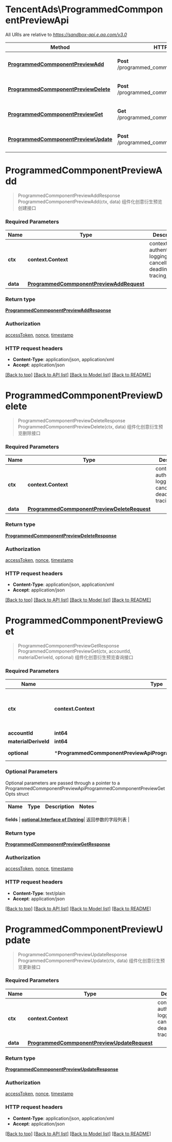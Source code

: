 # TencentAds\ProgrammedCommponentPreviewApi

All URIs are relative to *https://sandbox-api.e.qq.com/v3.0*

Method | HTTP request | Description
------------- | ------------- | -------------
[**ProgrammedCommponentPreviewAdd**](ProgrammedCommponentPreviewApi.md#ProgrammedCommponentPreviewAdd) | **Post** /programmed_commponent_preview/add | 组件化创意衍生预览创建接口
[**ProgrammedCommponentPreviewDelete**](ProgrammedCommponentPreviewApi.md#ProgrammedCommponentPreviewDelete) | **Post** /programmed_commponent_preview/delete | 组件化创意衍生预览删除接口
[**ProgrammedCommponentPreviewGet**](ProgrammedCommponentPreviewApi.md#ProgrammedCommponentPreviewGet) | **Get** /programmed_commponent_preview/get | 组件化创意衍生预览查询接口
[**ProgrammedCommponentPreviewUpdate**](ProgrammedCommponentPreviewApi.md#ProgrammedCommponentPreviewUpdate) | **Post** /programmed_commponent_preview/update | 组件化创意衍生预览更新接口


# **ProgrammedCommponentPreviewAdd**
> ProgrammedCommponentPreviewAddResponse ProgrammedCommponentPreviewAdd(ctx, data)
组件化创意衍生预览创建接口

### Required Parameters

Name | Type | Description  | Notes
------------- | ------------- | ------------- | -------------
 **ctx** | **context.Context** | context for authentication, logging, cancellation, deadlines, tracing, etc.
  **data** | [**ProgrammedCommponentPreviewAddRequest**](ProgrammedCommponentPreviewAddRequest.md)|  | 

### Return type

[**ProgrammedCommponentPreviewAddResponse**](ProgrammedCommponentPreviewAddResponse.md)

### Authorization

[accessToken](../README.md#accessToken), [nonce](../README.md#nonce), [timestamp](../README.md#timestamp)

### HTTP request headers

 - **Content-Type**: application/json, application/xml
 - **Accept**: application/json

[[Back to top]](#) [[Back to API list]](../README.md#documentation-for-api-endpoints) [[Back to Model list]](../README.md#documentation-for-models) [[Back to README]](../README.md)

# **ProgrammedCommponentPreviewDelete**
> ProgrammedCommponentPreviewDeleteResponse ProgrammedCommponentPreviewDelete(ctx, data)
组件化创意衍生预览删除接口

### Required Parameters

Name | Type | Description  | Notes
------------- | ------------- | ------------- | -------------
 **ctx** | **context.Context** | context for authentication, logging, cancellation, deadlines, tracing, etc.
  **data** | [**ProgrammedCommponentPreviewDeleteRequest**](ProgrammedCommponentPreviewDeleteRequest.md)|  | 

### Return type

[**ProgrammedCommponentPreviewDeleteResponse**](ProgrammedCommponentPreviewDeleteResponse.md)

### Authorization

[accessToken](../README.md#accessToken), [nonce](../README.md#nonce), [timestamp](../README.md#timestamp)

### HTTP request headers

 - **Content-Type**: application/json, application/xml
 - **Accept**: application/json

[[Back to top]](#) [[Back to API list]](../README.md#documentation-for-api-endpoints) [[Back to Model list]](../README.md#documentation-for-models) [[Back to README]](../README.md)

# **ProgrammedCommponentPreviewGet**
> ProgrammedCommponentPreviewGetResponse ProgrammedCommponentPreviewGet(ctx, accountId, materialDeriveId, optional)
组件化创意衍生预览查询接口

### Required Parameters

Name | Type | Description  | Notes
------------- | ------------- | ------------- | -------------
 **ctx** | **context.Context** | context for authentication, logging, cancellation, deadlines, tracing, etc.
  **accountId** | **int64**|  | 
  **materialDeriveId** | **int64**|  | 
 **optional** | ***ProgrammedCommponentPreviewApiProgrammedCommponentPreviewGetOpts** | optional parameters | nil if no parameters

### Optional Parameters
Optional parameters are passed through a pointer to a ProgrammedCommponentPreviewApiProgrammedCommponentPreviewGetOpts struct

Name | Type | Description  | Notes
------------- | ------------- | ------------- | -------------


 **fields** | [**optional.Interface of []string**](string.md)| 返回参数的字段列表 | 

### Return type

[**ProgrammedCommponentPreviewGetResponse**](ProgrammedCommponentPreviewGetResponse.md)

### Authorization

[accessToken](../README.md#accessToken), [nonce](../README.md#nonce), [timestamp](../README.md#timestamp)

### HTTP request headers

 - **Content-Type**: text/plain
 - **Accept**: application/json

[[Back to top]](#) [[Back to API list]](../README.md#documentation-for-api-endpoints) [[Back to Model list]](../README.md#documentation-for-models) [[Back to README]](../README.md)

# **ProgrammedCommponentPreviewUpdate**
> ProgrammedCommponentPreviewUpdateResponse ProgrammedCommponentPreviewUpdate(ctx, data)
组件化创意衍生预览更新接口

### Required Parameters

Name | Type | Description  | Notes
------------- | ------------- | ------------- | -------------
 **ctx** | **context.Context** | context for authentication, logging, cancellation, deadlines, tracing, etc.
  **data** | [**ProgrammedCommponentPreviewUpdateRequest**](ProgrammedCommponentPreviewUpdateRequest.md)|  | 

### Return type

[**ProgrammedCommponentPreviewUpdateResponse**](ProgrammedCommponentPreviewUpdateResponse.md)

### Authorization

[accessToken](../README.md#accessToken), [nonce](../README.md#nonce), [timestamp](../README.md#timestamp)

### HTTP request headers

 - **Content-Type**: application/json, application/xml
 - **Accept**: application/json

[[Back to top]](#) [[Back to API list]](../README.md#documentation-for-api-endpoints) [[Back to Model list]](../README.md#documentation-for-models) [[Back to README]](../README.md)

